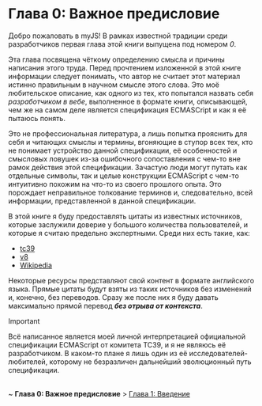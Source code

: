 # Глава 0: Важное предисловие

Добро пожаловать в myJS! В рамках известной традиции среди разработчиков первая глава этой книги
выпущена под номером _0_.

Эта глава посвящена чёткому определению смысла и причины написания этого труда. Перед прочтением
изложенной в этой книге информации следует понимать, что автор не считает этот материал истинно
правильным в научном смысле этого слова. Это моё любительское описание, как одного из тех, кто
попытался назвать себя _разработчиком в вебе_, выполненное в формате книги, описывающей, чем же на
самом деле является спецификация ECMASCript и как я её пытаюсь понять.

Это не профессиональная литература, а лишь попытка прояснить для себя и читающих смыслы и термины,
вгоняющие в ступор всех тех, кто не понимает устройство данной спецификации, её особенностей и
смысловых ловушек из-за ошибочного сопоставления с чем-то вне рамок действия этой спецификации.
Зачастую люди могут путать как отдельные символы, так и целые конструкции ECMAScript с чем-то
интуитивно похожим на что-то из своего прошлого опыта. Это порождает неправильное толкование
терминов и, следовательно, всей информации, представленной в данной спецификации.

В этой книге я буду предоставлять цитаты из известных источников, которые заслужили доверие у
большого количества пользователей, и которые я считаю предельно экспертными. Среди них есть такие,
как:

-   [tc39](https://tc39.es/ecma262/multipage/)
-   [v8](https://v8.dev/blog)
-   [Wikipedia](https://www.wikipedia.org/)

Некоторые ресурсы представляют свой контент в формате английского языка. Прямые цитаты будут взяты
из таких источников без изменений и, конечно, без переводов. Сразу же после них я буду давать
максимально прямой перевод **_без отрыва от контекста_**.

> [!IMPORTANT]  
> Всё написанное является моей личной интерпретацией официальной спецификации ECMAScript от комитета
> TC39, и я не являюсь её разработчиком. В каком-то плане я лишь один из её
> исследователей-любителей, которому не безразличен дальнейший эволюционный путь спецификации.

<br> ~ **Глава 0: Важное предисловие** > [Глава 1: Введение](/Introduction.md)
